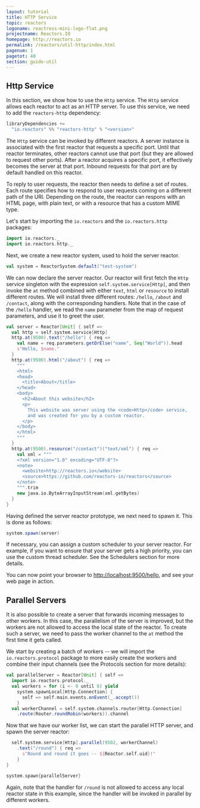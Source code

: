```yaml
---
layout: tutorial
title: HTTP Service
topic: reactors
logoname: reactress-mini-logo-flat.png
projectname: Reactors.IO
homepage: http://reactors.io
permalink: /reactors/util-http/index.html
pagenum: 1
pagetot: 40
section: guide-util
---
```


## Http Service

In this section, we show how to use the `Http` service.
The `Http` service allows each reactor to act as an HTTP server.
To use this service, we need to add the `reactors-http` dependency:

```scala
libraryDependencies +=
  "io.reactors" %% "reactors-http" % "<version>"
```

The `Http` service can be invoked by different reactors.
A server instance is associated with the first reactor
that requests a specific port. Until that reactor terminates,
other reactors cannot use that port (but they are allowed to request other ports).
After a reactor acquires a specific port, it effectively becomes the server
at that port. Inbound requests for that port are by default handled on this reactor.

To reply to user requests, the reactor then needs to define a set of routes.
Each route specifies how to respond to user requests coming on a different
path of the URI. Depending on the route, the reactor can respons with an HTML page,
with plain text, or with a resource that has a custom MIME type.

Let's start by importing the `io.reactors` and the `io.reactors.http` packages:

```scala
import io.reactors._
import io.reactors.http._
```

Next, we create a new reactor system, used to hold the server reactor.

```scala
val system = ReactorSystem.default("test-system")
```

We can now declare the server reactor.
Our reactor will first fetch the `Http` service singleton with the expression
`self.system.service[Http]`, and then invoke the `at` method combined with either
`text`, `html` or `resource` to install different routes. We will install three
different routes: `/hello`, `/about` and `/contact`, along with the corresponding
handlers. Note that in the case of the `/hello` handler, we read the `name`
parameter from the map of request parameters, and use it to greet the user.

```scala
val server = Reactor[Unit] { self =>
  val http = self.system.service[Http]
  http.at(9500).text("/hello") { req =>
    val name = req.parameters.getOrElse("name", Seq("World")).head
    s"Hello, $name."
  }
  http.at(9500).html("/about") { req =>
    """
    <html>
    <head>
      <title>About</title>
    </head>
    <body>
      <h2>About this website</h2>
      <p>
        This website was server using the <code>Http</code> service,
        and was created for you by a custom reactor.
      </p>
    </body>
    </html>
    """
  }
  http.at(9500).resource("/contact")("text/xml") { req =>
    val xml = """
    <?xml version="1.0" encoding="UTF-8"?>
    <note>
      <website>http://reactors.io</website>
      <source>https://github.com/reactors-io/reactors</source>
    </note>
    """.trim
    new java.io.ByteArrayInputStream(xml.getBytes)
  }
}
```

Having defined the server reactor prototype, we next need to spawn it.
This is done as follows:

```scala
system.spawn(server)
```

If necessary, you can assign a custom scheduler to your server reactor.
For example, if you want to ensure that your server gets a high priority,
you can use the custom thread scheduler. See the Schedulers section
for more details.

You can now point your browser to
[http://localhost:9500/hello](http://localhost:9500/hello),
and see your web page in action.


## Parallel Servers

It is also possible to create a server that forwards incoming messages
to other workers. In this case, the parallelism of the server is improved,
but the workers are not allowed to access the local state of the reactor.
To create such a server, we need to pass the worker channel to the `at` method
the first time it gets called.

We start by creating a batch of workers -- we will import the `io.reactors.protocol`
package to more easily create the workers and combine their input channels
(see the Protocols section for more details):

```scala
val parallelServer = Reactor[Unit] { self =>
  import io.reactors.protocol._
  val workers = for (i <- 0 until 8) yield
    system.spawnLocal[Http.Connection] {
      self => self.main.events.onEvent(_.accept())
    }
  val workerChannel = self.system.channels.router[Http.Connection]
    .route(Router.roundRobin(workers)).channel
```

Now that we have our worker list, we can start the parallel HTTP server,
and spawn the server reactor:

```scala
  self.system.service[Http].parallel(9502, workerChannel)
    .text("/round") { req =>
      s"Round and round it goes -- ${Reactor.self.uid}!"
    }
}

system.spawn{parallelServer}
```

Again, note that the handler for `/round` is not allowed to access any local
reactor state in this example, since the handler will be invoked in parallel
by different workers.

